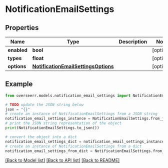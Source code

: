 # NotificationEmailSettings


## Properties

Name | Type | Description | Notes
------------ | ------------- | ------------- | -------------
**enabled** | **bool** |  | [optional] 
**types** | **float** |  | [optional] 
**options** | [**NotificationEmailSettingsOptions**](NotificationEmailSettingsOptions.md) |  | [optional] 

## Example

```python
from overseerr.models.notification_email_settings import NotificationEmailSettings

# TODO update the JSON string below
json = "{}"
# create an instance of NotificationEmailSettings from a JSON string
notification_email_settings_instance = NotificationEmailSettings.from_json(json)
# print the JSON string representation of the object
print(NotificationEmailSettings.to_json())

# convert the object into a dict
notification_email_settings_dict = notification_email_settings_instance.to_dict()
# create an instance of NotificationEmailSettings from a dict
notification_email_settings_from_dict = NotificationEmailSettings.from_dict(notification_email_settings_dict)
```
[[Back to Model list]](../README.md#documentation-for-models) [[Back to API list]](../README.md#documentation-for-api-endpoints) [[Back to README]](../README.md)


